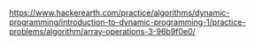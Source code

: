 https://www.hackerearth.com/practice/algorithms/dynamic-programming/introduction-to-dynamic-programming-1/practice-problems/algorithm/array-operations-3-96b9f0e0/
